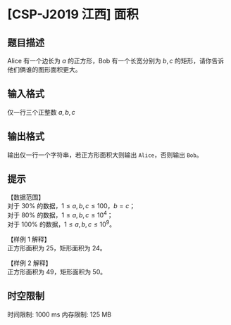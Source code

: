 # [CSP-J2019 江西] 面积

## 题目描述

Alice 有一个边长为 $a$ 的正方形，Bob 有一个长宽分别为 $b,c$ 的矩形，请你告诉他们俩谁的图形面积更大。

## 输入格式

仅一行三个正整数 $a,b,c$

## 输出格式

输出仅一行一个字符串，若正方形面积大则输出 `Alice`，否则输出 `Bob`。

## 提示

【数据范围】   
对于 $30\%$ 的数据，$1 \le a,b,c \le 100$，$b=c$；  
对于 $80\%$ 的数据，$1\le a,b,c \le 10^4$；  
对于 $100\%$ 的数据，$1\le a,b,c \le 10^9$。

【样例 $1$ 解释】  
正方形面积为  $25$，矩形面积为 $24$。  

【样例 $2$ 解释】  
正方形面积为  $49$，矩形面积为 $50$。  

## 时空限制

时间限制: 1000 ms
内存限制: 125 MB
